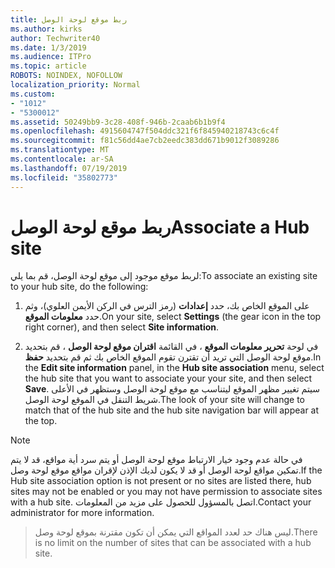 ```yaml
---
title: ربط موقع لوحة الوصل
ms.author: kirks
author: Techwriter40
ms.date: 1/3/2019
ms.audience: ITPro
ms.topic: article
ROBOTS: NOINDEX, NOFOLLOW
localization_priority: Normal
ms.custom:
- "1012"
- "5300012"
ms.assetid: 50249bb9-3c28-408f-946b-2caab6b1b9f4
ms.openlocfilehash: 4915604747f504ddc321f6f845940218743c6c4f
ms.sourcegitcommit: f81c56dd4ae7cb2eedc383dd671b9012f3089286
ms.translationtype: MT
ms.contentlocale: ar-SA
ms.lasthandoff: 07/19/2019
ms.locfileid: "35802773"
---
```

# <a name="associate-a-hub-site"></a><span data-ttu-id="67f8e-102">ربط موقع لوحة الوصل</span><span class="sxs-lookup"><span data-stu-id="67f8e-102">Associate a Hub site</span></span>

<span data-ttu-id="67f8e-103">لربط موقع موجود إلى موقع لوحة الوصل، قم بما يلي:</span><span class="sxs-lookup"><span data-stu-id="67f8e-103">To associate an existing site to your hub site, do the following:</span></span>
  
1. <span data-ttu-id="67f8e-104">على الموقع الخاص بك، حدد **إعدادات** (رمز الترس في الركن الأيمن العلوي)، وثم حدد **معلومات الموقع**.</span><span class="sxs-lookup"><span data-stu-id="67f8e-104">On your site, select **Settings** (the gear icon in the top right corner), and then select **Site information**.</span></span>

2. <span data-ttu-id="67f8e-105">في لوحة **تحرير معلومات الموقع** ، في القائمة **اقتران موقع لوحة الوصل** ، قم بتحديد موقع لوحة الوصل التي تريد أن تقترن تقوم الموقع الخاص بك ثم قم بتحديد **حفظ**.</span><span class="sxs-lookup"><span data-stu-id="67f8e-105">In the **Edit site information** panel, in the **Hub site association** menu, select the hub site that you want to associate your your site, and then select **Save**.</span></span> <span data-ttu-id="67f8e-106">سيتم تغيير مظهر الموقع ليتناسب مع موقع لوحة الوصل وستظهر في الأعلى شريط التنقل في الموقع لوحة الوصل.</span><span class="sxs-lookup"><span data-stu-id="67f8e-106">The look of your site will change to match that of the hub site and the hub site navigation bar will appear at the top.</span></span>

 > [!Note]
><span data-ttu-id="67f8e-107">في حالة عدم وجود خيار الارتباط موقع لوحة الوصل أو يتم سرد أية مواقع، قد لا يتم تمكين مواقع لوحة الوصل أو قد لا يكون لديك الإذن لإقران مواقع موقع لوحة وصل.</span><span class="sxs-lookup"><span data-stu-id="67f8e-107">If the Hub site association option is not present or no sites are listed there, hub sites may not be enabled or you may not have permission to associate sites with a hub site.</span></span> <span data-ttu-id="67f8e-108">اتصل بالمسؤول للحصول على مزيد من المعلومات.</span><span class="sxs-lookup"><span data-stu-id="67f8e-108">Contact your administrator for more information.</span></span>

><span data-ttu-id="67f8e-109">ليس هناك حد لعدد المواقع التي يمكن أن تكون مقترنة بموقع لوحة وصل.</span><span class="sxs-lookup"><span data-stu-id="67f8e-109">There is no limit on the number of sites that can be associated with a hub site.</span></span>
  